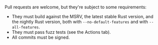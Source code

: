 Pull requests are welcome, but they're subject to some requirements:

* They must build against the MSRV, the latest stable Rust version, and the nightly Rust version, both with `--no-default-features` and with `--all-features`.
* They must pass fuzz tests (see the Actions tab).
* All commits must be signed.
